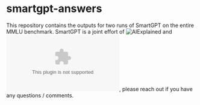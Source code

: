 # smartgpt-answers
This repository contains the outputs for two runs of SmartGPT on the entire MMLU benchmark. SmartGPT is a joint effort of ![AIExplained](https://www.youtube.com/@aiexplained-official) and ![Joshua Stapleton](joshua.stapleton.ai@gmail.com), please reach out if you have any questions / comments.
